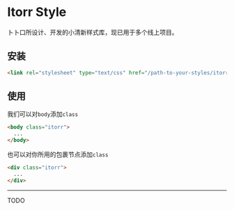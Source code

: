 # Itorr Style

卜卜口所设计、开发的小清新样式库，现已用于多个线上项目。

## 安装

```html
<link rel="stylesheet" type="text/css" href="/path-to-your-styles/itorr.css" />
```

## 使用

我们可以对`body`添加`class`

```html
<body class="itorr">
  ...
</body>
```

也可以对你所用的包裹节点添加`class`

```html
<div class="itorr">
  ...
</div>
```
---

TODO